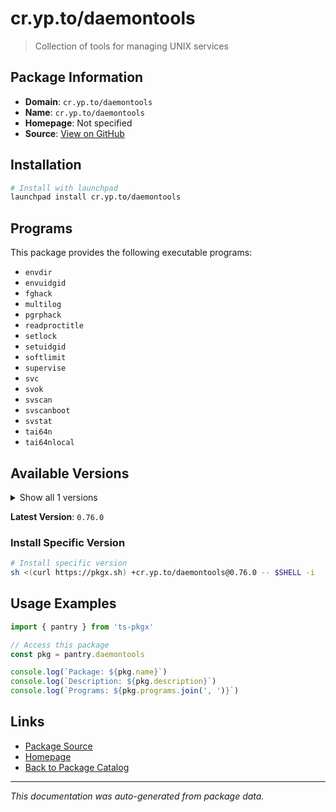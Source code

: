 # cr.yp.to/daemontools

> Collection of tools for managing UNIX services

## Package Information

- **Domain**: `cr.yp.to/daemontools`
- **Name**: `cr.yp.to/daemontools`
- **Homepage**: Not specified
- **Source**: [View on GitHub](https://github.com/pkgxdev/pantry/tree/main/projects/cr.yp.to/daemontools/package.yml)

## Installation

```bash
# Install with launchpad
launchpad install cr.yp.to/daemontools
```

## Programs

This package provides the following executable programs:

- `envdir`
- `envuidgid`
- `fghack`
- `multilog`
- `pgrphack`
- `readproctitle`
- `setlock`
- `setuidgid`
- `softlimit`
- `supervise`
- `svc`
- `svok`
- `svscan`
- `svscanboot`
- `svstat`
- `tai64n`
- `tai64nlocal`

## Available Versions

<details>
<summary>Show all 1 versions</summary>

- `0.76.0`

</details>

**Latest Version**: `0.76.0`

### Install Specific Version

```bash
# Install specific version
sh <(curl https://pkgx.sh) +cr.yp.to/daemontools@0.76.0 -- $SHELL -i
```

## Usage Examples

```typescript
import { pantry } from 'ts-pkgx'

// Access this package
const pkg = pantry.daemontools

console.log(`Package: ${pkg.name}`)
console.log(`Description: ${pkg.description}`)
console.log(`Programs: ${pkg.programs.join(', ')}`)
```

## Links

- [Package Source](https://github.com/pkgxdev/pantry/tree/main/projects/cr.yp.to/daemontools/package.yml)
- [Homepage](#)
- [Back to Package Catalog](../../../package-catalog.md)

---

*This documentation was auto-generated from package data.*
